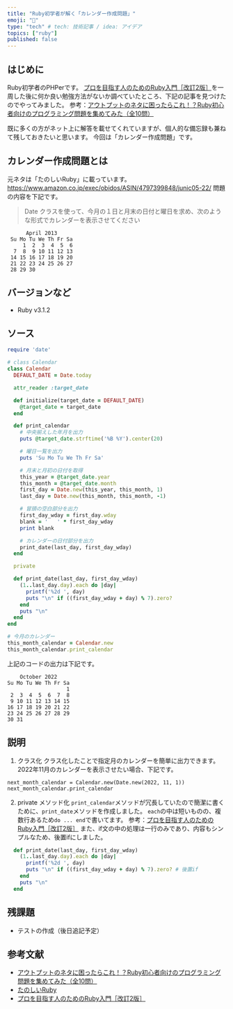```yaml
---
title: "Ruby初学者が解く「カレンダー作成問題」"
emoji: "🐡"
type: "tech" # tech: 技術記事 / idea: アイデア
topics: ["ruby"]
published: false
---
```


## はじめに
Ruby初学者のPHPerです。
[プロを目指す人のためのRuby入門［改訂2版］](https://gihyo.jp/book/2021/978-4-297-12437-3)を一周した後に何か良い勉強方法がないか調べていたところ、下記の記事を見つけたのでやってみました。
参考：[アウトプットのネタに困ったらこれ！？Ruby初心者向けのプログラミング問題を集めてみた（全10問）](https://blog.jnito.com/entry/2019/05/03/121235)

既に多くの方がネット上に解答を載せてくれていますが、個人的な備忘録も兼ねて残しておきたいと思います。
今回は「カレンダー作成問題」です。

## カレンダー作成問題とは
元ネタは「たのしいRuby」に載っています。
https://www.amazon.co.jp/exec/obidos/ASIN/4797399848/junic05-22/
問題の内容を下記です。
>Date クラスを使って、今月の１日と月末の日付と曜日を求め、次のような形式でカレンダーを表示させてください
```
      April 2013
 Su Mo Tu We Th Fr Sa
     1  2  3  4  5  6
  7  8  9 10 11 12 13
 14 15 16 17 18 19 20
 21 22 23 24 25 26 27
 28 29 30
```

## バージョンなど
- Ruby v3.1.2

## ソース
```ruby:calendar.rb
require 'date'

# class Calendar
class Calendar
  DEFAULT_DATE = Date.today

  attr_reader :target_date

  def initialize(target_date = DEFAULT_DATE)
    @target_date = target_date
  end

  def print_calendar
    # 中央揃えした年月を出力
    puts @target_date.strftime('%B %Y').center(20)

    # 曜日一覧を出力
    puts 'Su Mo Tu We Th Fr Sa'

    # 月末と月初の日付を取得
    this_year = @target_date.year
    this_month = @target_date.month
    first_day = Date.new(this_year, this_month, 1)
    last_day = Date.new(this_month, this_month, -1)

    # 冒頭の空白部分を出力
    first_day_wday = first_day.wday
    blank = '   ' * first_day_wday
    print blank

    # カレンダーの日付部分を出力
    print_date(last_day, first_day_wday)
  end

  private

  def print_date(last_day, first_day_wday)
    (1..last_day.day).each do |day|
      printf('%2d ', day)
      puts "\n" if ((first_day_wday + day) % 7).zero?
    end
    puts "\n"
  end
end

# 今月のカレンダー
this_month_calendar = Calendar.new
this_month_calendar.print_calendar
```

上記のコードの出力は下記です。
```
    October 2022    
Su Mo Tu We Th Fr Sa
                   1 
 2  3  4  5  6  7  8 
 9 10 11 12 13 14 15 
16 17 18 19 20 21 22 
23 24 25 26 27 28 29 
30 31 
```

## 説明
1. クラス化
クラス化したことで指定月のカレンダーを簡単に出力できます。
2022年11月のカレンダーを表示させたい場合、下記です。
```
next_month_calendar = Calendar.new(Date.new(2022, 11, 1))
next_month_calendar.print_calendar
```

2. private メソッド化
`print_calendar`メソッドが冗長していたので簡潔に書くために、`print_date`メソッドを作成しました。
`each`の中は短いものの、複数行あるため`do ... end`で書いてます。
参考：[プロを目指す人のためのRuby入門［改訂2版］](https://gihyo.jp/book/2021/978-4-297-12437-3)
また、if文の中の処理は一行のみであり、内容もシンプルなため、後置ifにしました。
```ruby
  def print_date(last_day, first_day_wday)
    (1..last_day.day).each do |day|
      printf('%2d ', day)
      puts "\n" if ((first_day_wday + day) % 7).zero? # 後置if
    end
    puts "\n"
  end
```

## 残課題
- テストの作成（後日追記予定）

## 参考文献
- [アウトプットのネタに困ったらこれ！？Ruby初心者向けのプログラミング問題を集めてみた（全10問）](https://blog.jnito.com/entry/2019/05/03/121235)
- [たのしいRuby](https://www.amazon.co.jp/exec/obidos/ASIN/4797399848/junic05-22/)
- [プロを目指す人のためのRuby入門［改訂2版］](https://gihyo.jp/book/2021/978-4-297-12437-3)